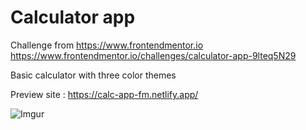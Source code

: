 # Calculator app

Challenge from https://www.frontendmentor.io
https://www.frontendmentor.io/challenges/calculator-app-9lteq5N29

Basic calculator with three color themes

Preview site : https://calc-app-fm.netlify.app/

![Imgur](https://i.imgur.com/ffAIG5q.jpg)
